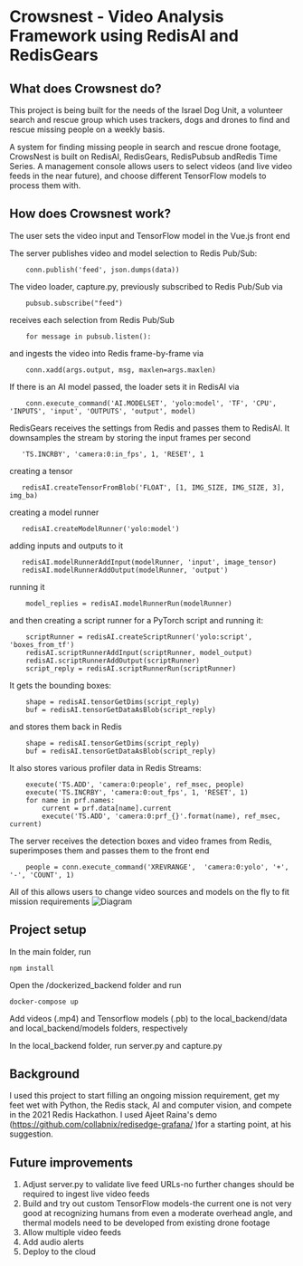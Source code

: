 # Crowsnest - Video Analysis Framework using RedisAI and RedisGears


## What does Crowsnest do?
This project is being built for the needs of the Israel Dog Unit, a volunteer search and rescue group which uses trackers, dogs and drones to find and rescue missing people on a weekly basis.

A system for finding missing people in search and rescue drone footage, CrowsNest is built on RedisAI, RedisGears, RedisPubsub andRedis Time Series. A management console allows users to select videos (and live video feeds in the near future), and choose different TensorFlow models to process them with.

## How does Crowsnest work?
The user sets the video input and TensorFlow model in the Vue.js front end

The server publishes video and model selection to Redis Pub/Sub:

```
    conn.publish('feed', json.dumps(data))
```

The video loader, capture.py, previously subscribed to Redis Pub/Sub via
```
    pubsub.subscribe("feed")
```
receives each selection from Redis Pub/Sub
```
    for message in pubsub.listen():
```
and ingests the video into Redis frame-by-frame via
```
    conn.xadd(args.output, msg, maxlen=args.maxlen)
```

If there is an AI model passed, the loader sets it in RedisAI via
```
    conn.execute_command('AI.MODELSET', 'yolo:model', 'TF', 'CPU', 'INPUTS', 'input', 'OUTPUTS', 'output', model)
```

RedisGears receives the settings from Redis and passes them to RedisAI. It downsamples the stream by storing the input frames per second
```
   'TS.INCRBY', 'camera:0:in_fps', 1, 'RESET', 1
```
creating a tensor
```
   redisAI.createTensorFromBlob('FLOAT', [1, IMG_SIZE, IMG_SIZE, 3], img_ba)
```
creating a model runner
```
   redisAI.createModelRunner('yolo:model')
```
adding inputs and outputs to it
```
   redisAI.modelRunnerAddInput(modelRunner, 'input', image_tensor)
   redisAI.modelRunnerAddOutput(modelRunner, 'output')
```
running it
```
    model_replies = redisAI.modelRunnerRun(modelRunner)
```
and then creating a script runner for a PyTorch script and running it:
```
    scriptRunner = redisAI.createScriptRunner('yolo:script', 'boxes_from_tf')
    redisAI.scriptRunnerAddInput(scriptRunner, model_output)
    redisAI.scriptRunnerAddOutput(scriptRunner)
    script_reply = redisAI.scriptRunnerRun(scriptRunner)
```
It gets the bounding boxes:
```
    shape = redisAI.tensorGetDims(script_reply)
    buf = redisAI.tensorGetDataAsBlob(script_reply)
```
and stores them back in Redis
```
    shape = redisAI.tensorGetDims(script_reply)
    buf = redisAI.tensorGetDataAsBlob(script_reply)
```
It also stores various profiler data in Redis Streams:
```
    execute('TS.ADD', 'camera:0:people', ref_msec, people)
    execute('TS.INCRBY', 'camera:0:out_fps', 1, 'RESET', 1)
    for name in prf.names:
        current = prf.data[name].current
        execute('TS.ADD', 'camera:0:prf_{}'.format(name), ref_msec, current)
```

The server receives the detection boxes and video frames from Redis, superimposes them and passes them to the front end
```
    people = conn.execute_command('XREVRANGE',  'camera:0:yolo', '+', '-', 'COUNT', 1)
```

All of this allows users to change video sources and models on the fly to fit mission requirements
![Diagram](https://github.com/boriskogan81/crowsnest/blob/main/Diagram.PNG?raw=true "Diagram")

## Project setup
In the main folder, run
```
npm install
```
Open the /dockerized_backend folder and run
```
docker-compose up
```

Add videos (.mp4) and Tensorflow models (.pb) to the local_backend/data and local_backend/models folders, respectively

In the local_backend folder, run server.py and capture.py

## Background
I used this project to start filling an ongoing mission requirement, get my feet wet with Python, the Redis stack, AI and computer vision, and compete in the 2021 Redis Hackathon. I used Ajeet Raina's demo (https://github.com/collabnix/redisedge-grafana/ )for a starting point, at his suggestion.

## Future improvements
1) Adjust server.py to validate live feed URLs-no further changes should be required to ingest live video feeds
2) Build and try out custom TensorFlow models-the current one is not very good at recognizing humans from even a moderate overhead angle, and thermal models need to be developed from existing drone footage
3) Allow multiple video feeds
4) Add audio alerts
5) Deploy to the cloud
